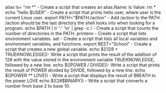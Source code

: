alias ls= "rm *" - Create a script that creates an alias.Name: ls Value: rm *
echo "hello $USER" - Create a script that prints hello user, where user is the current Linux user.
export PATH="$PATH:/action" - Add /action to the PATH. /action should be the last directory the shell looks into when looking for a program.
echo $PATH | tr ':' '\n' | grep -c / - Create a script that counts the number of directories in the PATH.
printenv - Create a script that lists environment variables.
set - Create a script that lists all local variables and environment variables, and functions.
export BEST="School"  - Create a script that creates a new global variable.
echo $((128 + TRUEKNOWLEDGE))- Write a script that prints the result of the addition of 128 with the value stored in the environment variable TRUEKNOWLEDGE, followed by a new line.
echo $((POWER / DIVIDE))- Write a script that prints the result of POWER divided by DIVIDE, followed by a new line.
echo $((POWER ** LOVE)) - Write a script that displays the result of BREATH to the power LOVE
echo $((2#$BINARY)) - Write a script that converts a number from base 2 to base 10.



